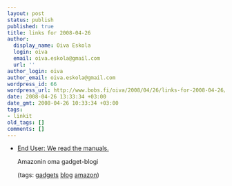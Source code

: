 ```yaml
---
layout: post
status: publish
published: true
title: links for 2008-04-26
author:
  display_name: Oiva Eskola
  login: oiva
  email: oiva.eskola@gmail.com
  url: ''
author_login: oiva
author_email: oiva.eskola@gmail.com
wordpress_id: 66
wordpress_url: http://www.bobs.fi/oiva/2008/04/26/links-for-2008-04-26/
date: 2008-04-26 13:33:34 +03:00
date_gmt: 2008-04-26 10:33:34 +03:00
tags:
- linkit
old_tags: []
comments: []
---
```

<ul class="delicious">
<li>
<div class="delicious-link"><a href="http://www.enduserblog.com/">End User: We read the manuals.</a></div></p>
<div class="delicious-extended">Amazonin oma gadget-blogi</div></p>
<div class="delicious-tags">(tags: <a href="http://del.icio.us/oiva/gadgets">gadgets</a> <a href="http://del.icio.us/oiva/blog">blog</a> <a href="http://del.icio.us/oiva/amazon">amazon</a>)</div><br />
	</li>
</ul>
